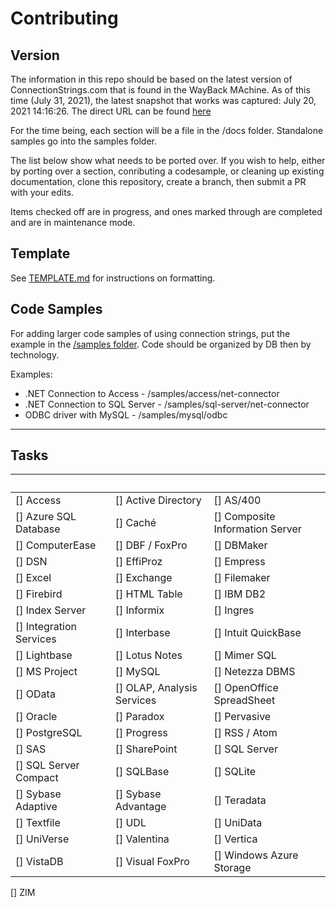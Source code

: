 # Contributing

## Version
The information  in this repo should be based on the latest version of ConnectionStrings.com that is found in the WayBack MAchine. As of this time (July 31, 2021), the latest snapshot that works was captured: July 20, 2021 14:16:26. The direct URL can be found [here](http://web.archive.org/web/20210720141626/https://www.connectionstrings.com/)

For the time being, each section will be a file in the /docs folder. Standalone samples go into the samples folder.

The list below show what needs to be ported over. If you wish to help, either by porting over a section, conributing a codesample, or cleaning up existing documentation, clone this repository, create a branch, then submit a PR with your edits. 

Items checked off are in progress, and ones marked through are completed and are in maintenance mode.

## Template
See [TEMPLATE.md](/docs/TEMPLATE.md) for instructions on formatting.

## Code Samples
For adding larger code samples of using connection strings, put the example in the [/samples folder](/samples). Code should be organized by DB then by technology. 

Examples:
* .NET Connection to Access - /samples/access/net-connector 
* .NET Connection to SQL Server - /samples/sql-server/net-connector
* ODBC driver with MySQL - /samples/mysql/odbc

----
## Tasks
&nbsp;|&nbsp;|&nbsp;
--- | --- | ---
[] Access|[] Active Directory|[] AS/400
[] Azure SQL Database|[] Caché|[] Composite Information Server
[] ComputerEase|[] DBF / FoxPro|[] DBMaker
[] DSN|[] EffiProz|[] Empress
[] Excel|[] Exchange|[] Filemaker
[] Firebird|[] HTML Table|[] IBM DB2
[] Index Server|[] Informix|[] Ingres
[] Integration Services|[] Interbase|[] Intuit QuickBase
[] Lightbase|[] Lotus Notes|[] Mimer SQL
[] MS Project|[] MySQL|[] Netezza DBMS
[] OData|[] OLAP, Analysis Services|[] OpenOffice SpreadSheet
[] Oracle|[] Paradox|[] Pervasive
[] PostgreSQL|[] Progress|[] RSS / Atom
[] SAS|[] SharePoint|[] SQL Server
[] SQL Server Compact|[] SQLBase|[] SQLite
[] Sybase Adaptive|[] Sybase Advantage|[] Teradata
[] Textfile|[] UDL|[] UniData
[] UniVerse|[] Valentina|[] Vertica
[] VistaDB|[] Visual FoxPro|[] Windows Azure Storage
[] ZIM
